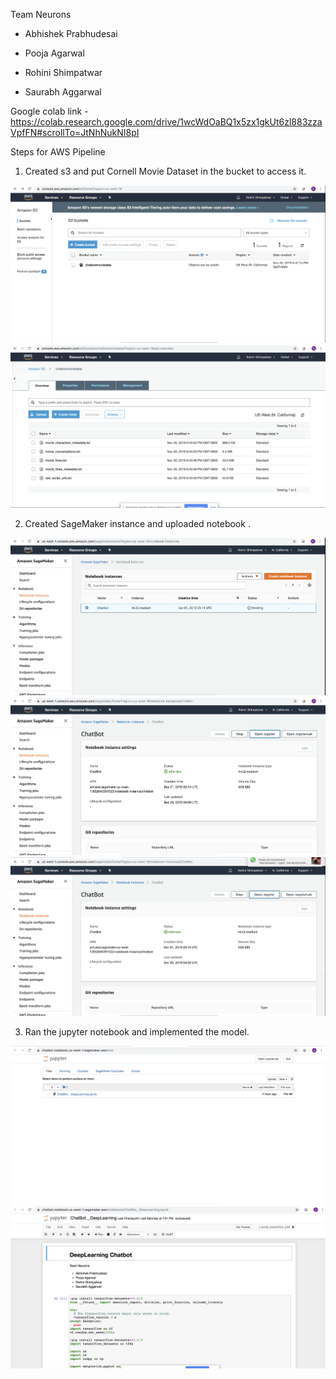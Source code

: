 Team Neurons 

- Abhishek Prabhudesai

- Pooja Agarwal

- Rohini Shimpatwar

- Saurabh Aggarwal

Google colab link - https://colab.research.google.com/drive/1wcWdOaBQ1x5zx1gkUt6zl883zzaVpfFN#scrollTo=JtNhNukNI8pI

Steps for AWS Pipeline

1) Created s3 and put Cornell Movie Dataset in the bucket to access it.

![](Screenshots_AWS_pipeline/img2.png)
![](Screenshots_AWS_pipeline/img7.png)

2) Created SageMaker instance and uploaded notebook .

![](Screenshots_AWS_pipeline/img1.png)
![](Screenshots_AWS_pipeline/img3.png)
![](Screenshots_AWS_pipeline/img4.png)

3) Ran the jupyter notebook and implemented the model.

![](Screenshots_AWS_pipeline/img6.png)
![](Screenshots_AWS_pipeline/img5.png)
